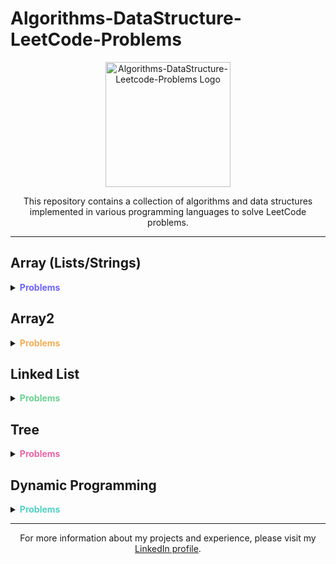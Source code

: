 # Algorithms-DataStructure-LeetCode-Problems

<p align="center">
  <img src="https://smlpoints.com/wp-content/uploads/LeetCode_logo.png" alt="Algorithms-DataStructure-Leetcode-Problems Logo" width="200">
</p>


<p align="center">
  This repository contains a collection of algorithms and data structures implemented in various programming languages to solve LeetCode problems.
</p>

---

## Array (Lists/Strings)

<details>
  <summary><strong><span style="color:#6C63FF;">Problems</span></strong></summary>
  
  - **Problem 1**: Two Sum (Easy)
    - Difficulty: :star:
    - [Link](https://leetcode.com/problems/two-sum/)
    - Files: `two_sum.py`, `two_sum.java`, `two_sum.cpp`
      - `two_sum.py`:
        - Summary: This code solves the Two Sum problem by using a dictionary/hashmap to store the complements of elements as we iterate through the array. It has a time complexity of O(n).
      - `two_sum.java`:
        - Summary: This code solves the Two Sum problem by using nested loops to compare every pair of elements in the array. It has a time complexity of O(n^2).
      - `two_sum.cpp`:
        - Summary: This code solves the Two Sum problem by sorting the array and using two pointers to find the pair that sums up to the target. It has a time complexity of O(n log n).
    
  - **Problem 2**: Container With Most Water (Medium)
    - Difficulty: :star::star:
    - [Link](https://leetcode.com/problems/container-with-most-water/)
    - Files: `container_with_most_water.py`, `container_with_most_water.java`, `container_with_most_water.cpp`
      - `container_with_most_water.py`:
        - Summary: This code solves the Container With Most Water problem using a two-pointer approach. It starts with the widest container and moves the pointers inward based on the heights. It has a time complexity of O(n).
      - `container_with_most_water.java`:
        - Summary: This code solves the Container With Most Water problem by comparing every pair of heights using nested loops. It has a time complexity of O(n^2).
      - `container_with_most_water.cpp`:
        - Summary: This code solves the Container With Most Water problem using a two-pointer approach. It starts with the widest container and moves the pointers inward based on the heights. It has a time complexity of O(n).
  
  ...
</details>

## Array2

<details>
  <summary><strong><span style="color:#F6AD55;">Problems</span></strong></summary>
  
  - **Problem 1**: ...
</details>

## Linked List

<details>
  <summary><strong><span style="color:#68D391;">Problems</span></strong></summary>
  
  - **Problem 1**: ...
</details>

## Tree

<details>
  <summary><strong><span style="color:#ED64A6;">Problems</span></strong></summary>
  
  - **Problem 1**: ...
</details>

## Dynamic Programming

<details>
  <summary><strong><span style="color:#4FD1C5;">Problems</span></strong></summary>
  
  - **Problem 1**: ...
</details>

---

<p align="center">For more information about my projects and experience, please visit my <a href="https://www.linkedin.com/in/khaled-akel-98638a250">LinkedIn profile</a>.</p>




